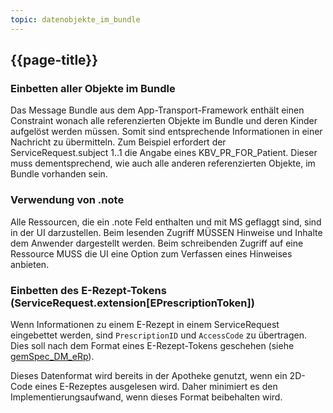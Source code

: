 ```yaml
---
topic: datenobjekte_im_bundle
---
```

## {{page-title}}

### Einbetten aller Objekte im Bundle

Das Message Bundle aus dem App-Transport-Framework enthält einen Constraint wonach alle referenzierten Objekte im Bundle und deren Kinder aufgelöst werden müssen. Somit sind entsprechende Informationen in einer Nachricht zu übermitteln.
Zum Beispiel erfordert der ServiceRequest.subject 1..1 die Angabe eines KBV_PR_FOR_Patient. Dieser muss dementsprechend, wie auch alle anderen referenzierten Objekte, im Bundle vorhanden sein.

### Verwendung von .note

Alle Ressourcen, die ein .note Feld enthalten und mit MS geflaggt sind, sind in der UI darzustellen. Beim lesenden Zugriff MÜSSEN Hinweise und Inhalte dem Anwender dargestellt werden. Beim schreibenden Zugriff auf eine Ressource MUSS die UI eine Option zum Verfassen eines Hinweises anbieten.

### Einbetten des E-Rezept-Tokens (ServiceRequest.extension[EPrescriptionToken])

Wenn Informationen zu einem E-Rezept in einem ServiceRequest eingebettet werden, sind `PrescriptionID` und `AccessCode` zu übertragen. Dies soll nach dem Format eines E-Rezept-Tokens geschehen (siehe [gemSpec_DM_eRp](https://gemspec.gematik.de/docs/gemSpec/gemSpec_DM_eRp/)).

Dieses Datenformat wird bereits in der Apotheke genutzt, wenn ein 2D-Code eines E-Rezeptes ausgelesen wird. Daher minimiert es den Implementierungsaufwand, wenn dieses Format beibehalten wird.
